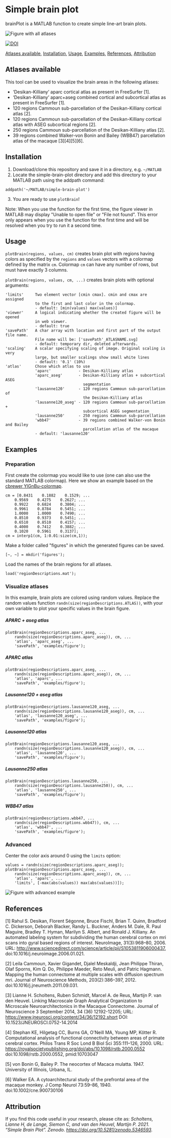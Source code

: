 # Simple brain plot

brainPlot is a MATLAB function to create simple line-art brain plots.

![Figure with all atlases](atlases_overview.png)

[![DOI](https://zenodo.org/badge/377448069.svg)](https://zenodo.org/badge/latestdoi/377448069)

[Atlases available](#atlases-available), [Installation](#installation), [Usage](#usage), [Examples](#examples), [References](#references), [Attribution](#attribution)

## Atlases available

This tool can be used to visualize the brain areas in the following atlases:
* ‘Desikan-Killiany’ aparc cortical atlas as present in FreeSurfer [1].
* ‘Desikan-Killiany’ aparc+aseg combined cortical and subcortical atlas as present in FreeSurfer [1].
* 120 regions Cammoun sub-parcellation of the Desikan-Killiany cortical atlas [2].
* 120 regions Cammoun sub-parcellation of the Desikan-Killiany cortical atlas with ASEG subcortical regions [2].
* 250 regions Cammoun sub-parcellation of the Desikan-Killiany atlas [2].
* 39 regions combined Walker-von Bonin and Bailey (WBB47) parcellation atlas of the macaque [3][4][5][6].


## Installation

1. Download/clone this repository and save it in a directory, e.g. `~/MATLAB`
2. Locate the simple-brain-plot directory and add this directory to your MATLAB path using the addpath command:
```
addpath('~/MATLAB/simple-brain-plot')
```
3. You are ready to use `plotBrain`!

Note: When you use the function for the first time, the figure viewer in MATLAB may display "Unable to open file" or "File not found". This error only appears when you use the function for the first time and will be resolved when you try to run it a second time.

## Usage

`plotBrain(regions, values, cm)` creates brain plot with regions having 
colors as specified by the `regions` and `values` vectors with a colormap 
defined by the matrix `cm`. Colormap `cm` can have any number of rows, but 
must have exactly 3 columns.

`plotBrain(regions, values, cm, ...)` creates brain plots with 
optional arguments:
```
'limits'     Two element vector [cmin cmax]. cmin and cmax are assigned
             to the first and last color in the colormap.
             - default: [min(values) max(values)]
'viewer'     A logical indicating whether the created figure will be opened 
             in web viewer.
             - default: true
'savePath'   A char array with location and first part of the output file name.
             File name will be: ['savePath'_ATLASNAME.svg]
             - default: temporary dir, deleted afterwards.
'scaling'    A scalar specifying scaling of image. Original scaling is very 
             large, but smaller scalings show small white lines
             - default: '0.1' (10%)
'atlas'      Chose which atlas to use
             'aparc'            - Desikan-Killiany atlas
             'aparc_aseg'       - Desikan-Killiany atlas + subcortical ASEG
                                  segmentation
             'lausanne120'      - 120 regions Cammoun sub-parcellation of
                                  the Desikan-Killiany atlas
             'lausanne120_aseg' - 120 regions Cammoun sub-parcellation +
                                  subcortical ASEG segmentation
             'lausanne250'      - 250 regions Cammoun sub-parcellation
             'wbb47'            - 39 regions combined Walker-von Bonin and Bailey
                                  parcellation atlas of the macaque
             - default: 'lausanne120'
```

## Examples
### Preparation
First create the colormap you would like to use (one can also use the standard MATLAB colormap). Here we show an example based on the [cbrewer YlGnBu-colormap](https://mathworks.com/matlabcentral/fileexchange/34087).
```
cm = [0.8431    0.1882    0.1529; ...
    0.9569    0.4275    0.2627; ...
    0.9922    0.6824    0.3804; ...
    0.9961    0.8784    0.5451; ...
    1.0000    1.0000    0.7490; ...
    0.8510    0.9373    0.5451; ...
    0.6510    0.8510    0.4157; ...
    0.4000    0.7412    0.3882; ...
    0.1020    0.5961    0.3137];
cm = interp1(cm, 1:0.01:size(cm,1));
```

Make a folder called "figures" in which the generated figures can be saved.
```
[~, ~] = mkdir('figures');
```

Load the names of the brain regions for all atlases.
```
load('regionDescriptions.mat');
```

### Visualize atlases
In this example, brain plots are colored using random values. Replace the random values function ``randn(size(regionDescriptions.ATLAS))``, with your own variable to plot your specific values in the brain figure.

##### APARC + aseg atlas
```
plotBrain(regionDescriptions.aparc_aseg, ...
    randn(size(regionDescriptions.aparc_aseg)), cm, ...
    'atlas', 'aparc_aseg', ...
    'savePath', 'examples/figure');
```

##### APARC atlas
```
plotBrain(regionDescriptions.aparc_aseg, ...
    randn(size(regionDescriptions.aparc_aseg)), cm, ...
    'atlas', 'aparc', ...
    'savePath', 'examples/figure');
```

##### Lausanne120 + aseg atlas
```
plotBrain(regionDescriptions.lausanne120_aseg, ...
    randn(size(regionDescriptions.lausanne120_aseg)), cm, ...
    'atlas', 'lausanne120_aseg', ...
    'savePath', 'examples/figure');
```

##### Lausanne120 atlas
```
plotBrain(regionDescriptions.lausanne120_aseg, ...
    randn(size(regionDescriptions.lausanne120_aseg)), cm, ...
    'atlas', 'lausanne120', ...
    'savePath', 'examples/figure');
```

##### Lausanne250 atlas
```
plotBrain(regionDescriptions.lausanne250, ...
    randn(size(regionDescriptions.lausanne250)), cm, ...
    'atlas', 'lausanne250', ...
    'savePath', 'examples/figure');
```

##### WBB47 atlas
```
plotBrain(regionDescriptions.wbb47, ...
    randn(size(regionDescriptions.wbb47)), cm, ...
    'atlas', 'wbb47', ...
    'savePath', 'examples/figure');
```

### Advanced
Center the color axis around 0 using the `limits` option:

```
values = randn(size(regionDescriptions.aparc_aseg));
plotBrain(regionDescriptions.aparc_aseg, ...
    randn(size(regionDescriptions.aparc_aseg)), cm, ...
    'atlas', 'aparc', ...
    'limits', [-max(abs(values)) max(abs(values))]);
```

![Figure with advanced example](examples/example_advanced.png)

## References
[1] Rahul S. Desikan, Florent Ségonne, Bruce Fischl, Brian T. Quinn, Bradford C. Dickerson, Deborah Blacker, Randy L. Buckner, Anders M. Dale, R. Paul Maguire, Bradley T. Hyman, Marilyn S. Albert, and Ronald J. Killiany. An automated labeling system for subdividing the human cerebral cortex on mri scans into gyral based regions of interest. NeuroImage, 31(3):968–80, 2006. URL: http://www.sciencedirect.com/science/article/pii/S1053811906000437, doi:10.1016/j.neuroimage.2006.01.021.

[2] Leila Cammoun, Xavier Gigandet, Djalel Meskaldji, Jean Philippe Thiran, Olaf Sporns, Kim Q. Do, Philippe Maeder, Reto Meuli, and Patric Hagmann. Mapping the human connectome at multiple scales with diffusion spectrum mri. Journal of Neuroscience Methods, 203(2):386–397, 2012. doi:10.1016/j.jneumeth.2011.09.031.

[3] Lianne H. Scholtens, Ruben Schmidt, Marcel A. de Reus, Martijn P. van den Heuvel. Linking Macroscale Graph Analytical Organization to Microscale Neuroarchitectonics in the Macaque Connectome. Journal of Neuroscience 3 September 2014, 34 (36) 12192-12205; URL: https://www.jneurosci.org/content/34/36/12192.short DOI: 10.1523/JNEUROSCI.0752-14.2014

[4] Stephan KE, Hilgetag CC, Burns GA, O'Neill MA, Young MP, Kötter R. Computational analysis of functional connectivity between areas of primate cerebral cortex. Philos Trans R Soc Lond B Biol Sci 355:111–126, 2000. URL: https://royalsocietypublishing.org/doi/abs/10.1098/rstb.2000.0552 doi:10.1098/rstb.2000.0552, pmid:10703047

[5] von Bonin G, Bailey P. The neocortex of Macaca mulatta. 1947. University of Illinois, Urbana, IL.

[6] Walker EA. A cytoarchitectural study of the prefrontal area of the macaque monkey. J Comp Neurol 73:59–86, 1940. doi:10.1002/cne.900730106

## Attribution
If you find this code useful in your research, please cite as: *Scholtens, Lianne H, de Lange, Siemon C, and van den Heuvel, Martijn P. 2021. “Simple Brain Plot”. Zenodo. https://doi.org/10.5281/zenodo.5346593.*



